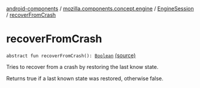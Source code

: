[android-components](../../index.md) / [mozilla.components.concept.engine](../index.md) / [EngineSession](index.md) / [recoverFromCrash](./recover-from-crash.md)

# recoverFromCrash

`abstract fun recoverFromCrash(): `[`Boolean`](https://kotlinlang.org/api/latest/jvm/stdlib/kotlin/-boolean/index.html) [(source)](https://github.com/mozilla-mobile/android-components/blob/master/components/concept/engine/src/main/java/mozilla/components/concept/engine/EngineSession.kt#L253)

Tries to recover from a crash by restoring the last know state.

Returns true if a last known state was restored, otherwise false.


